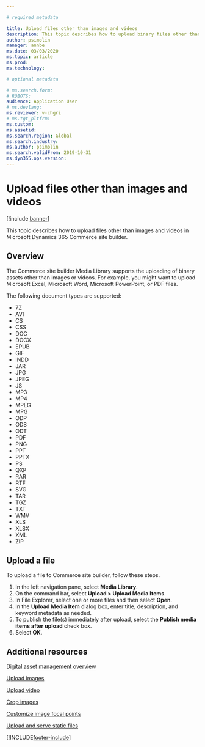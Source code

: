 ```yaml
---

# required metadata

title: Upload files other than images and videos
description: This topic describes how to upload binary files other than images and videos in Microsoft Dynamics 365 Commerce site builder.
author: psimolin
manager: annbe
ms.date: 03/03/2020
ms.topic: article
ms.prod: 
ms.technology: 

# optional metadata

# ms.search.form: 
# ROBOTS: 
audience: Application User
# ms.devlang: 
ms.reviewer: v-chgri
# ms.tgt_pltfrm: 
ms.custom: 
ms.assetid: 
ms.search.region: Global
ms.search.industry: 
ms.author: psimolin
ms.search.validFrom: 2019-10-31
ms.dyn365.ops.version: 
---
```


# Upload files other than images and videos

[!include [banner](includes/banner.md)]

This topic describes how to upload files other than images and videos in Microsoft Dynamics 365 Commerce site builder.

## Overview

The Commerce site builder Media Library supports the uploading of binary assets other than images or videos. For example, you might want to upload Microsoft Excel, Microsoft Word, Microsoft PowerPoint, or PDF files.

The following document types are supported:
- 7Z
- AVI
- CS
- CSS
- DOC
- DOCX
- EPUB
- GIF
- INDD
- JAR
- JPG
- JPEG
- JS
- MP3
- MP4
- MPEG
- MPG
- ODP
- ODS
- ODT
- PDF
- PNG
- PPT
- PPTX
- PS
- QXP
- RAR
- RTF
- SVG
- TAR
- TGZ
- TXT
- WMV
- XLS
- XLSX
- XML
- ZIP

## Upload a file

To upload a file to Commerce site builder, follow these steps.

1. In the left navigation pane, select **Media Library**.
1. On the command bar, select **Upload \> Upload Media Items**.
1. In File Explorer, select one or more files and then select **Open**.
1. In the **Upload Media Item** dialog box, enter title, description, and keyword metadata as needed.
1. To publish the file(s) immediately after upload, select the **Publish media items after upload** check box.
1. Select **OK**.

## Additional resources

[Digital asset management overview](dam-overview.md)

[Upload images](dam-upload-images.md)

[Upload video](dam-upload-video.md)

[Crop images](dam-crop-images.md)

[Customize image focal points](dam-custom-focal-point.md)

[Upload and serve static files](upload-serve-static-files.md)


[!INCLUDE[footer-include](../includes/footer-banner.md)]